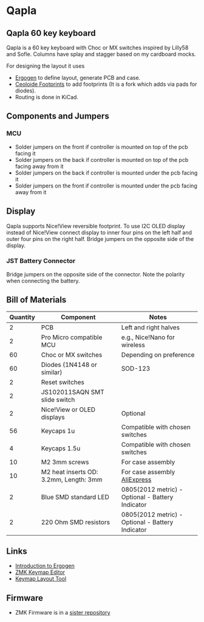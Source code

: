 # Qapla

## Qapla 60 key keyboard

Qapla is a 60 key keyboard with Choc or MX switches inspired by Lilly58 and Sofle. Columns have splay and stagger based on my cardboard mocks.

For designing the layout it uses

* [Ergogen](https://github.com/ergogen/ergogen) to define layout, generate PCB and case.
* [Ceoloide Footprints](https://github.com/achamian/ergogen-footprints/tree/diode_via_connections) to add footprints (It is a fork which adds via pads for diodes).
* Routing is done in KiCad.

## Components and Jumpers

### MCU

* Solder jumpers on the front if controller is mounted on top of the pcb facing it
* Solder jumpers on the back if controller is mounted on top of the pcb facing away from it
* Solder jumpers on the back if controller is mounted under the pcb facing it
* Solder jumpers on the front if controller is mounted under the pcb facing away from it

## Display

Qapla supports Nice!View reversible footprint. To use I2C OLED display instead of Nice!View connect display to inner four pins on the left half and outer four pins on the right half. Bridge jumpers on the opposite side of the display.

### JST Battery Connector

Bridge jumpers on the opposite side of the connector. Note the polarity when connecting the battery.

## Bill of Materials

| Quantity | Component | Notes |
|----------|-----------|-------|
| 2 | PCB | Left and right halves |
| 2 | Pro Micro compatible MCU | e.g., Nice!Nano for wireless |
| 60 | Choc or MX switches | Depending on preference |
| 60 | Diodes (1N4148 or similar) | SOD-123 |
| 2 | Reset switches | |
| 2 | JS102011SAQN SMT slide switch | |
| 2 | Nice!View or OLED displays | Optional |
| 56 | Keycaps 1u | Compatible with chosen switches |
| 4 | Keycaps 1.5u | Compatible with chosen switches |
| 10 | M2 3mm screws | For case assembly |
| 10 | M2 heat inserts OD: 3.2mm, Length: 3mm | For case assembly [AliExpress](https://vi.aliexpress.com/item/1005003582355741.html)|
| 2 | Blue SMD standard LED | 0805(2012 metric) - Optional - Battery Indicator|
| 2 | 220 Ohm SMD resistors | 0805(2012 metric) - Optional - Battery Indicator|

## Links

* [Introduction to Ergogen](https://flatfootfox.com/ergogen-introduction/)
* [ZMK Keymap Editor](https://nickcoutsos.github.io/keymap-editor/)
* [Keymap Layout Tool](https://nickcoutsos.github.io/keymap-layout-tools/)

## Firmware

* ZMK Firmware is in a [sister repository](https://github.com/achamian/qapla-zmk-config)
